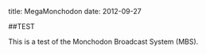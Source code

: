 title: MegaMonchodon
date: 2012-09-27

##TEST

This is a test of the Monchodon Broadcast System (MBS).
